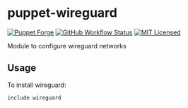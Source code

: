 puppet-wireguard
===========

[![Puppet Forge](https://img.shields.io/puppetforge/v/halyard/wireguard.svg)](https://forge.puppetlabs.com/halyard/wireguard)
[![GitHub Workflow Status](https://img.shields.io/github/workflow/status/halyard/puppet-wireguard/Build)](https://github.com/halyard/puppet-wireguard/actions)
[![MIT Licensed](http://img.shields.io/badge/license-MIT-green.svg?style=flat)](https://tldrlegal.com/license/mit-license)

Module to configure wireguard networks

## Usage

To install wireguard:

```puppet
include wireguard
```

